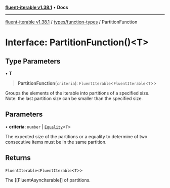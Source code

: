 [**fluent-iterable v1.38.1**](../../../README.md) • **Docs**

***

[fluent-iterable v1.38.1](../../../README.md) / [types/function-types](../README.md) / PartitionFunction

# Interface: PartitionFunction()\<T\>

## Type Parameters

• **T**

> **PartitionFunction**(`criteria`): `FluentIterable`\<`FluentIterable`\<`T`\>\>

Groups the elements of the iterable into partitions of a specified size.<br>
  Note: the last partition size can be smaller than the specified size.

## Parameters

• **criteria**: `number` \| [`Equality`](../../interfaces/Equality.md)\<`T`\>

The expected size of the partitions or a equality to determine of two consecutive items must be in the same partition.

## Returns

`FluentIterable`\<`FluentIterable`\<`T`\>\>

The [[FluentAsyncIterable]] of partitions.
